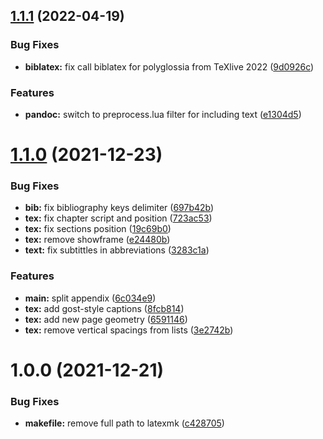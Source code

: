 ## [1.1.1](https://github.com/yamadharma/academic-term-paper-markdown-template/compare/v1.1.0...v1.1.1) (2022-04-19)


### Bug Fixes

* **biblatex:** fix call biblatex for polyglossia from TeXlive 2022 ([9d0926c](https://github.com/yamadharma/academic-term-paper-markdown-template/commit/9d0926c533ea14b0356ab7bc6ecf601ba1a8d837))


### Features

* **pandoc:** switch to preprocess.lua filter for including text ([e1304d5](https://github.com/yamadharma/academic-term-paper-markdown-template/commit/e1304d51cb504cdd5f566d8bce8af4b51f08579c))



# [1.1.0](https://github.com/yamadharma/academic-term-paper-markdown-template/compare/v1.0.0...v1.1.0) (2021-12-23)


### Bug Fixes

* **bib:** fix bibliography keys delimiter ([697b42b](https://github.com/yamadharma/academic-term-paper-markdown-template/commit/697b42b2056243b431fc20f35b0a5f6f6a46f744))
* **tex:** fix chapter script and position ([723ac53](https://github.com/yamadharma/academic-term-paper-markdown-template/commit/723ac531d1f524b5886256eb3b490180806b8c11))
* **tex:** fix sections position ([19c69b0](https://github.com/yamadharma/academic-term-paper-markdown-template/commit/19c69b04422257b0d1960ec1aeded6348719d2b2))
* **tex:** remove showframe ([e24480b](https://github.com/yamadharma/academic-term-paper-markdown-template/commit/e24480bd9488360a57a912ff00686503be5260bc))
* **text:** fix subtittles in abbreviations ([3283c1a](https://github.com/yamadharma/academic-term-paper-markdown-template/commit/3283c1ad631f5e24eb972cc30ca32a5b2da7fea7))


### Features

* **main:** split appendix ([6c034e9](https://github.com/yamadharma/academic-term-paper-markdown-template/commit/6c034e930bc120f03b1c833e651f4691ea059540))
* **tex:** add gost-style captions ([8fcb814](https://github.com/yamadharma/academic-term-paper-markdown-template/commit/8fcb814b0ad8d2f8dbb994a00a80f2aed21a1e50))
* **tex:** add new page geometry ([6591146](https://github.com/yamadharma/academic-term-paper-markdown-template/commit/65911469e3e5503b160e90053a2027ef18b02da4))
* **tex:** remove vertical spacings from lists ([3e2742b](https://github.com/yamadharma/academic-term-paper-markdown-template/commit/3e2742beecbf0c7903bb0d25c1cc4e34a2aedc6f))



# 1.0.0 (2021-12-21)


### Bug Fixes

* **makefile:** remove full path to latexmk ([c428705](https://github.com/yamadharma/academic-term-paper-markdown-template/commit/c428705f6eeba616394126c180cce0bfcb47e760))



